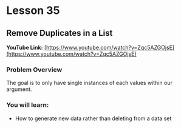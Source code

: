 # Lesson 35

## Remove Duplicates in a List

__YouTube Link:__ [https://www.youtube.com/watch?v=Zqc5AZGOjsE](https://www.youtube.com/watch?v=Zqc5AZGOjsE)

### Problem Overview

The goal is to only have single instances of each values within our argument.

### You will learn:

- How to generate new data rather than deleting from a data set